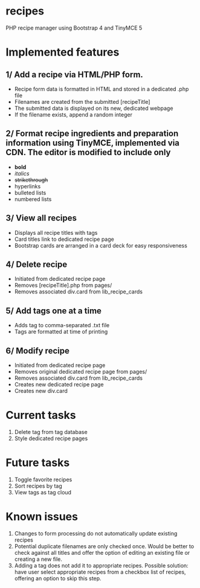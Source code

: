 # recipes
 PHP recipe manager using Bootstrap 4 and TinyMCE 5

# Implemented features

## 1/ Add a recipe via HTML/PHP form.
- Recipe form data is formatted in HTML and stored in a dedicated .php file
- Filenames are created from the submitted [recipeTitle]
- The submitted data is displayed on its new, dedicated webpage
- If the filename exists, append a random integer

## 2/ Format recipe ingredients and preparation information using TinyMCE, implemented via CDN. The editor is modified to include only
- **bold**
- _italics_
- ~~strikethrough~~
- hyperlinks
- bulleted lists
- numbered lists

## 3/ View all recipes
- Displays all recipe titles with tags
- Card titles link to dedicated recipe page
- Bootstrap cards are arranged in a card deck for easy responsiveness

## 4/ Delete recipe
- Initiated from dedicated recipe page
- Removes [recipeTitle].php from pages/
- Removes associated div.card from lib_recipe_cards

## 5/ Add tags one at a time
- Adds tag to comma-separated .txt file
- Tags are formatted at time of printing

## 6/ Modify recipe
- Initiated from dedicated recipe page
- Removes original dedicated recipe page from pages/
- Removes associated div.card from lib_recipe_cards
- Creates new dedicated recipe page
- Creates new div.card

# Current tasks
1. Delete tag from tag database
1. Style dedicated recipe pages

# Future tasks
1. Toggle favorite recipes
1. Sort recipes by tag
1. View tags as tag cloud

# Known issues
1. Changes to form processing do not automatically update existing recipes
1. Potential duplicate filenames are only checked once. Would be better to check against all titles and offer the option of editing an existing file or creating a new file.
1. Adding a tag does not add it to appropriate recipes. Possible solution: have user select appropriate recipes from a checkbox list of recipes, offering an option to skip this step.
